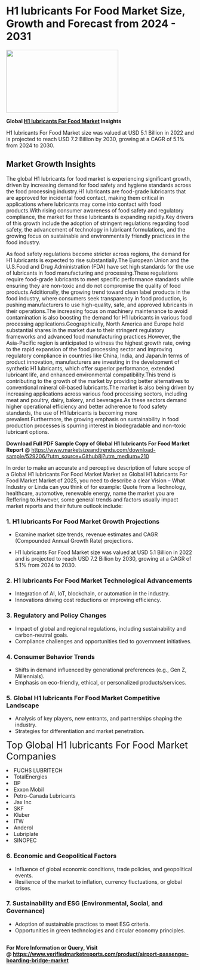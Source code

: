 <H1>H1 lubricants For Food Market Size, Growth and Forecast from 2024 - 2031</H1><img class="aligncenter size-medium wp-image-584254" src="https://thirdeyenews.in/wp-content/uploads/2024/09/Global-Market-Research-300x168.jpeg" alt="" width="300" height="168" /><p><strong>Global&nbsp;<a href="https://www.marketsizeandtrends.com/download-sample/529206/?utm_source=Github8j?utm_medium=210">H1 lubricants For Food Market</a> Insights</strong></p><p>H1 lubricants For Food Market size was valued at USD 5.1 Billion in 2022 and is projected to reach USD 7.2 Billion by 2030, growing at a CAGR of 5.1% from 2024 to 2030.</p><p><h2>Market Growth Insights</h2> <p>The global H1 lubricants for food market is experiencing significant growth, driven by increasing demand for food safety and hygiene standards across the food processing industry.H1 lubricants are food-grade lubricants that are approved for incidental food contact, making them critical in applications where lubricants may come into contact with food products.With rising consumer awareness of food safety and regulatory compliance, the market for these lubricants is expanding rapidly.Key drivers of this growth include the adoption of stringent regulations regarding food safety, the advancement of technology in lubricant formulations, and the growing focus on sustainable and environmentally friendly practices in the food industry.</p> <p>As food safety regulations become stricter across regions, the demand for H1 lubricants is expected to rise substantially.The European Union and the U.S.Food and Drug Administration (FDA) have set high standards for the use of lubricants in food manufacturing and processing.These regulations require food-grade lubricants to meet specific performance standards while ensuring they are non-toxic and do not compromise the quality of food products.Additionally, the growing trend toward clean label products in the food industry, where consumers seek transparency in food production, is pushing manufacturers to use high-quality, safe, and approved lubricants in their operations.The increasing focus on machinery maintenance to avoid contamination is also boosting the demand for H1 lubricants in various food processing applications.Geographically, North America and Europe hold substantial shares in the market due to their stringent regulatory frameworks and advanced food manufacturing practices.However, the Asia-Pacific region is anticipated to witness the highest growth rate, owing to the rapid expansion of the food processing sector and improving regulatory compliance in countries like China, India, and Japan.In terms of product innovation, manufacturers are investing in the development of synthetic H1 lubricants, which offer superior performance, extended lubricant life, and enhanced environmental compatibility.This trend is contributing to the growth of the market by providing better alternatives to conventional mineral oil-based lubricants.The market is also being driven by increasing applications across various food processing sectors, including meat and poultry, dairy, bakery, and beverages.As these sectors demand higher operational efficiency and better adherence to food safety standards, the use of H1 lubricants is becoming more prevalent.Furthermore, the growing emphasis on sustainability in food production processes is spurring interest in biodegradable and non-toxic lubricant options.<p><span class=""><strong>Download Full PDF Sample Copy of Global H1 lubricants For Food Market Report</strong> @ <a href="https://www.marketsizeandtrends.com/download-sample/529206/?utm_source=Github8j?utm_medium=210" target="_blank">https://www.marketsizeandtrends.com/download-sample/529206/?utm_source=Github8j?utm_medium=210</a></span></p><p>In order to make an accurate and perceptive description of future scope of a Global&nbsp;H1 lubricants For Food Market Market as Global&nbsp;H1 lubricants For Food Market Market of 2025, you need to describe a clear Vision &ndash; What Industry or Linda can you think of for example: Quote from a Technology, healthcare, automotive, renewable energy, name the market you are Reffering to.However, some general trends and factors usually impact market reports and their future outlook include:</p><h3>1.&nbsp;<strong>H1 lubricants For Food Market Growth Projections</strong></h3><ul><li>Examine market size trends, revenue estimates and CAGR (Compounded Annual Growth Rate) projections.</li><li><p>H1 lubricants For Food Market size was valued at USD 5.1 Billion in 2022 and is projected to reach USD 7.2 Billion by 2030, growing at a CAGR of 5.1% from 2024 to 2030.</p></li></ul><h3>2.&nbsp;<strong>H1 lubricants For Food Market Technological Advancements</strong></h3><ul><li>Integration of AI, IoT, blockchain, or automation in the industry.</li><li>Innovations driving cost reductions or improving efficiency.</li></ul><h3>3.&nbsp;<strong>Regulatory and Policy Changes</strong></h3><ul><li>Impact of global and regional regulations, including sustainability and carbon-neutral goals.</li><li>Compliance challenges and opportunities tied to government initiatives.</li></ul><h3>4.&nbsp;<strong>Consumer Behavior Trends</strong></h3><ul><li>Shifts in demand influenced by generational preferences (e.g., Gen Z, Millennials).</li><li>Emphasis on eco-friendly, ethical, or personalized products/services.</li></ul><h3>5.&nbsp;<strong>Global H1 lubricants For Food Market Competitive Landscape</strong></h3><ul><li>Analysis of key players, new entrants, and partnerships shaping the industry.</li><li>Strategies for differentiation and market penetration.</li></ul><p data-pm-slice="1 1 []"><span style="color: inherit; font-family: inherit; font-size: 25px;">Top Global H1 lubricants For Food Market Companies</span></p><div class="" data-test-id=""><p><li>FUCHS LUBRITECH</li><li> TotalEnergies</li><li> BP</li><li> Exxon Mobil</li><li> Petro-Canada Lubricants</li><li> Jax Inc</li><li> SKF</li><li> Kluber</li><li> ITW</li><li> Anderol</li><li> Lubriplate</li><li> SINOPEC</li></p></div><h3>6.&nbsp;<strong>Economic and Geopolitical Factors</strong></h3><ul><li>Influence of global economic conditions, trade policies, and geopolitical events.</li><li>Resilience of the market to inflation, currency fluctuations, or global crises.</li></ul><h3>7.&nbsp;<strong>Sustainability and ESG (Environmental, Social, and Governance)</strong></h3><ul><li>Adoption of sustainable practices to meet ESG criteria.</li><li>Opportunities in green technologies and circular economy principles.</li></ul><h2><strong style="font-size: 14px;">For More Information or Query, Visit @&nbsp;</strong><a style="background-color: #ffffff; font-size: 14px;" href="https://www.marketsizeandtrends.com/report/h1-lubricants-for-food-market/" target="_blank">https://www.verifiedmarketreports.com/product/airport-passenger-boarding-bridge-market</a></h2>